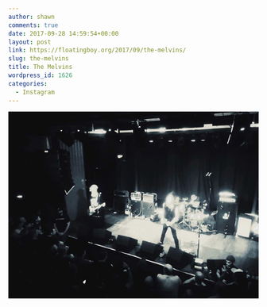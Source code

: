 ```yaml
---
author: shawn
comments: true
date: 2017-09-28 14:59:54+00:00
layout: post
link: https://floatingboy.org/2017/09/the-melvins/
slug: the-melvins
title: The Melvins
wordpress_id: 1626
categories:
  - Instagram
---
```


[![The Melvins](/assets/media/2017/09/21910574_1682092195165702_5279715061164670976_n.jpg)](/assets/media/2017/09/21910574_1682092195165702_5279715061164670976_n.jpg)

